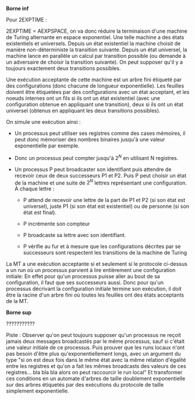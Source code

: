 
**Borne inf**

Pour 2EXPTIME :

2EXPTIME = AEXPSPACE, on va donc réduire la terminaison d'une machine de Turing alternante en espace exponentiel.
Une telle machine a des états existentiels et universels.
Depuis un état existentiel la machine choisit de manière non-déterministe la transition suivante. Depuis un état universel, la machine lance en parallèle un calcul par transition possible (ou demande à un adversaire de choisir la transition suivante).
On peut supposer qu'il y a toujours exactement deux transitions possibles.

Une exécution acceptante de cette machine est un arbre fini étiqueté par des configurations (donc chacune de longueur exponentielle). Les feuilles doivent être étiquetées par des configurations avec un état acceptant, et les noeuds internes ont un fils si ils ont un état existentiel (avec une configuration obtenue en appliquant une transition), deux si ils ont un état universel (obtenus en appliquant les deux transitions possibles).

On simule une exécution ainsi :

- Un processus peut utiliser ses registres comme des cases mémoires, il peut donc mémoriser des nombres binaires jusqu'à une valeur exponentielle par exemple.

- Donc un processus peut compter jusqu'à $2^N$ en utilisant N registres.

- Un processus P peut broadcaster son identifiant puis attendre de recevoir ceux de deux successeurs P1 et P2. Puis P peut choisir un état de la machine et une suite de $2^N$ lettres représentant une configuration. À chaque lettre :

    -  P attend de recevoir une lettre de la part de P1 et P2 (si son état est universel), juste P1 (si son état est existentiel) ou de personne (si son état est final).

    - P incrémente son compteur

    - P broadcaste sa lettre avec son identifiant.

    - P vérifie au fur et à mesure que les configurations décrites par se successeurs sont respectent les transitions de la machine de Turing

La MT a une exécution acceptante si et seulement si le protocole ci-dessus a un run où un processus parvient à lire entièrement une configuration initiale: En effet pour qu'un processus puisse aller au bout de sa configuration, il faut que ses successeurs aussi. Donc pour qu'un processus décrivant la configuration initiale termine son exécution, il doit être la racine d'un arbre fini où toutes les feuilles ont des états acceptants de la MT.

**Borne sup**

???????????

Piste : Observer qu'on peut toujours supposer qu'un processus ne reçoit jamais deux messages broadcastés par le même processus, sauf si c'était une valeur initiale de ce processus.
Puis prouver que les runs locaux n'ont pas besoin d'être plus qu'exponentiellement longs, avec un argument du type "si on est deux fois dans le même état avec la même relation d'égalité entre les registres  et qu'on a fait les mêmes broadcasts des valeurs de ces registres... bla bla bla alors on peut raccourcir le run local" 
Et transformer ces conditions en un automate d'arbres de taille doublement exponentielle sur des arbres étiquetés par des exécutions du protocole de taille simplement exponentielle.  